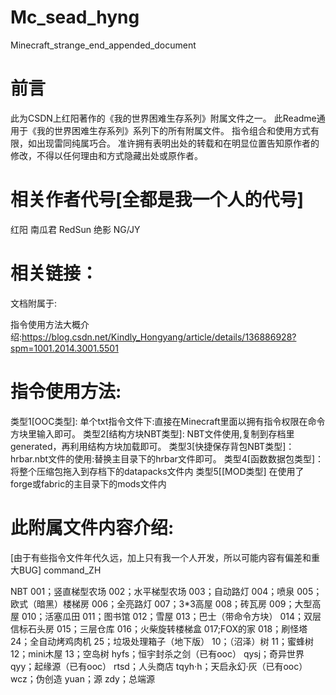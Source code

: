 # Mc_sead_hyng
Minecraft_strange_end_appended_document
# 前言
此为CSDN上红阳著作的《我的世界困难生存系列》附属文件之一。
此Readme通用于《我的世界困难生存系列》系列下的所有附属文件。
指令组合和使用方式有限，如出现雷同纯属巧合。
准许拥有表明出处的转载和在明显位置告知原作者的修改，不得以任何理由和方式隐藏出处或原作者。
# 相关作者代号[全都是我一个人的代号]
红阳 南瓜君 RedSun 绝影 NG/JY
# 相关链接：
文档附属于:

指令使用方法大概介绍:https://blog.csdn.net/Kindly_Hongyang/article/details/136886928?spm=1001.2014.3001.5501

# 指令使用方法:
类型1[OOC类型]:
单个txt指令文件下:直接在Minecraft里面以拥有指令权限在命令方块里输入即可。
类型2[结构方块NBT类型]:
NBT文件使用,复制到存档里generated，再利用结构方块加载即可。
类型3[快捷保存背包NBT类型]：
hrbar.nbt文件的使用:替换主目录下的hrbar文件即可。
类型4[函数数据包类型]：
将整个压缩包拖入到存档下的datapacks文件内
类型5[[MOD类型]
在使用了forge或fabric的主目录下的mods文件内

# 此附属文件内容介绍:
[由于有些指令文件年代久远，加上只有我一个人开发，所以可能内容有偏差和重大BUG]
 command_ZH

 NBT
001；竖直梯型农场
002；水平梯型农场
003；自动路灯
004；喷泉
005；欧式（暗黑）楼梯房
006；全亮路灯
007；3*3高屋
008；砖瓦房
009；大型高屋
010；活塞瓜田
011；图书馆
012；雪屋
013；巴士（带命令方块）
014；双层信标石头房
015；三层仓库
016；火柴旋转楼梯盒
017;FOX的家
018；刷怪塔
24；全自动烤鸡肉机
25；垃圾处理箱子（地下版）
10；（沼泽）树
11；蜜蜂树
12；mini木屋
13；空岛树
hyfs；恒宇封杀之剑（已有ooc）
qysj；奇异世界
qyy；起缘源（已有ooc）
rtsd；人头商店
tqyh·h；天启永幻·灰（已有ooc）
wcz；伪创造
yuan；源
zdy；总端源
